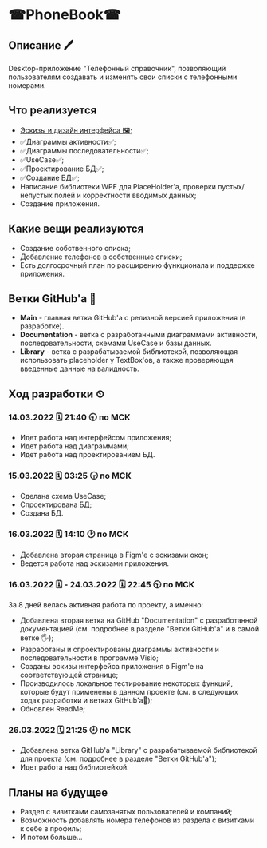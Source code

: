 # ☎PhoneBook☎

## Описание 🖊️

Desktop-приложение "Телефонный справочник", позволяющий пользователям создавать и изменять свои списки с телефонными номерами.

## Что реализуется

+ [Эскизы и дизайн интерфейса 🖼️](https://www.figma.com/file/4H0BtWSOBV26zs5FG6DG99/PhoneBook?node-id=147%3A44);
+ ✅Диаграммы активности✅;
+ ✅Диаграммы последовательности✅;
+ ✅UseCase✅;
+ ✅Проектирование БД✅;
+ ✅Создание БД✅;
+ Написание библиотеки WPF для PlaceHolder'а, проверки пустых/непустых полей и корректности вводимых данных;
+ Создание приложения.

## Какие вещи реализуются

+ Создание собственного списка;
+ Добавление телефонов в собственные списки;
+ Есть долгосрочный план по расширению функционала и поддержке приложения.

## Ветки GitHub'a 🌳

+ **Main** - главная ветка GitHub'а с релизной версией приложения (в разработке).
+ **Documentation** - ветка с разработанными диаграммами активности, последовательности, схемами UseCase и базы данных.
+ **Library** - ветка с разрабатываемой библиотекой, позволяющая использовать placeholder у TextBox'ов, а также проверяющая введенные данные на валидность.

## Ход разработки ⏲

### 14.03.2022 🗓️ 21:40 🕤 по МСК

+ Идет работа над интерфейсом приложения;
+ Идет работа над диаграммами;
+ Идет работа над проектированием БД.

### 15.03.2022 🗓️ 03:25 🕞 по МСК

+ Сделана схема UseCase;
+ Спроектирована БД;
+ Создана БД.

### 16.03.2022 🗓️ 14:10 🕑 по МСК

+ Добавлена вторая страница в Figm'е с эскизами окон;
+ Ведется работа над эскизами приложения.

### 16.03.2022 🗓️ - 24.03.2022 🗓️ 22:45 🕥 по МСК

За 8 дней велась активная работа по проекту, а именно:
+ Добавлена вторая ветка на GitHub "Documentation" с разработанной документацией (см. подробнее в разделе "Ветки GitHub'а" и в самой ветке 🖐️);
+ Разработаны и спроектированы диаграммы активности и последовательности в программе Visio;
+ Созданы эскизы интерфейса приложения в Figm'е на соответствующей странице;
+ Производилось локальное тестирование некоторых функций, которые будут применены в данном проекте (см. в следующих ходах разработки и ветках GitHub'a🙂);
+ Обновлен ReadMe;

### 26.03.2022 🗓️ 21:25 🕘 по МСК

+ Добавлена ветка GitHub'а "Library" с разрабатываемой библиотекой для проекта (см. подробнее в разделе "Ветки GitHub'a");
+ Идет работа над библиотейкой.

## Планы на будущее
+ Раздел с визитками самозанятых пользователей и компаний;
+ Возможность добавлять номера телефонов из раздела с визитками к себе в профиль;
+ И потом больше...
